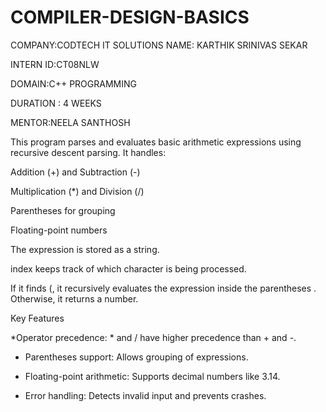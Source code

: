 # COMPILER-DESIGN-BASICS

COMPANY:CODTECH IT SOLUTIONS NAME: KARTHIK SRINIVAS SEKAR

INTERN ID:CT08NLW

DOMAIN:C++ PROGRAMMING

DURATION : 4 WEEKS

MENTOR:NEELA SANTHOSH

This program parses and evaluates basic arithmetic expressions using recursive descent parsing. It handles:

Addition (+) and Subtraction (-)

Multiplication (*) and Division (/)

Parentheses for grouping

Floating-point numbers

The expression is stored as a string.

index keeps track of which character is being processed.

If it finds (, it recursively evaluates the expression inside the parentheses
.
Otherwise, it returns a number.

Key Features

*Operator precedence: * and / have higher precedence than + and -.

* Parentheses support: Allows grouping of expressions.
  
* Floating-point arithmetic: Supports decimal numbers like 3.14.
  
* Error handling: Detects invalid input and prevents crashes.

